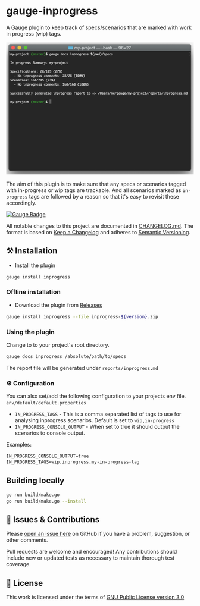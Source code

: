 # gauge-inprogress

A Gauge plugin to keep track of specs/scenarios that are marked with work in progress (wip) tags.

![gauge-inprogress](screenshot.png "Gauge InProgress")

The aim of this plugin is to make sure that any specs or scenarios tagged with in-progress or wip tags are trackable.
And all scenarios marked as `in-progress` tags are followed by a reason so that it's easy to revisit these accordingly.

[![Gauge Badge](https://gauge.org/Gauge_Badge.svg)](https://gauge.org)

All notable changes to this project are documented in [CHANGELOG.md](CHANGELOG.md).
The format is based on [Keep a Changelog](http://keepachangelog.com/en/1.0.0/)
and adheres to [Semantic Versioning](http://semver.org/spec/v2.0.0.html).

## :hammer_and_pick: Installation

* Install the plugin

```sh
gauge install inprogress
```

### Offline installation

* Download the plugin from [Releases](../../releases)

```sh
gauge install inprogress --file inprogress-${version}.zip
```

### Using the plugin

Change to to your project's root directory.

```bash
gauge docs inprogress /absolute/path/to/specs
```

The report file will be generated under `reports/inprogress.md`

### :gear: Configuration

You can also set/add the following configuration to your projects env file. `env/default/default.properties`

- `IN_PROGRESS_TAGS` - This is a comma separated list of tags to use for analysing inprogress scenarios. Default is set to `wip,in-progress`
- `IN_PROGRESS_CONSOLE_OUTPUT` - When set to true it should output the scenarios to console output.

Examples:

```properties
IN_PROGRESS_CONSOLE_OUTPUT=true
IN_PROGRESS_TAGS=wip,inprogress,my-in-progress-tag
```


## Building locally

```bash
go run build/make.go
go run build/make.go --install
```

## :wave: Issues & Contributions

Please [open an issue here](../../issues) on GitHub if you have a problem, suggestion, or other comments.

Pull requests are welcome and encouraged! Any contributions should include new or updated tests as necessary to maintain thorough test coverage.

## :scroll: License

This work is licensed under the terms of [GNU Public License version 3.0](http://www.gnu.org/licenses/gpl-3.0.txt)
